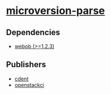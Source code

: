 # [microversion-parse](https://pypi.org/project/microversion-parse)

## Dependencies
- [webob (>=1.2.3)](packages/w/webob.md)



## Publishers
- [cdent](https://pypi.org/user/cdent)
- [openstackci](https://pypi.org/user/openstackci)

